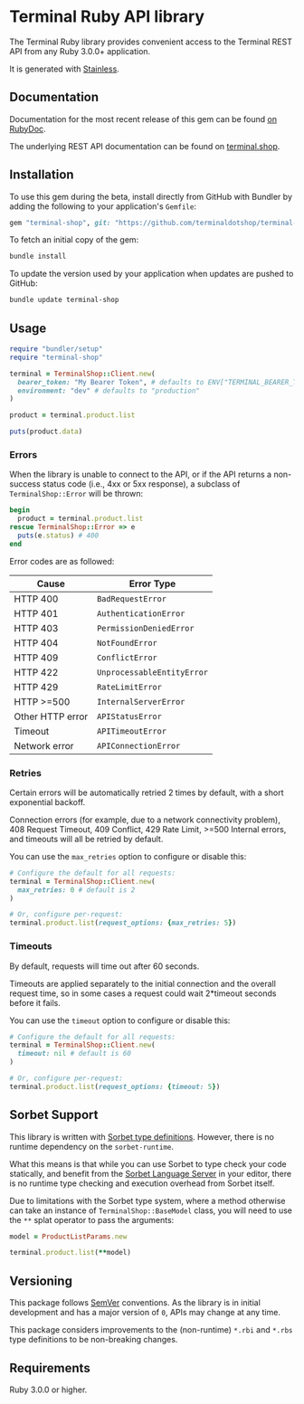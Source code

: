 # Terminal Ruby API library

The Terminal Ruby library provides convenient access to the Terminal REST API from any Ruby 3.0.0+ application.

It is generated with [Stainless](https://www.stainless.com/).

## Documentation

Documentation for the most recent release of this gem can be found [on RubyDoc](https://gemdocs.org/gems/terminal-shop/latest).

The underlying REST API documentation can be found on [terminal.shop](https://terminal.shop/docs).

## Installation

To use this gem during the beta, install directly from GitHub with Bundler by adding the following to your application's `Gemfile`:

```ruby
gem "terminal-shop", git: "https://github.com/terminaldotshop/terminal-sdk-ruby", branch: "main"
```

To fetch an initial copy of the gem:

```sh
bundle install
```

To update the version used by your application when updates are pushed to GitHub:

```sh
bundle update terminal-shop
```

## Usage

```ruby
require "bundler/setup"
require "terminal-shop"

terminal = TerminalShop::Client.new(
  bearer_token: "My Bearer Token", # defaults to ENV["TERMINAL_BEARER_TOKEN"]
  environment: "dev" # defaults to "production"
)

product = terminal.product.list

puts(product.data)
```

### Errors

When the library is unable to connect to the API, or if the API returns a non-success status code (i.e., 4xx or 5xx response), a subclass of `TerminalShop::Error` will be thrown:

```ruby
begin
  product = terminal.product.list
rescue TerminalShop::Error => e
  puts(e.status) # 400
end
```

Error codes are as followed:

| Cause            | Error Type                 |
| ---------------- | -------------------------- |
| HTTP 400         | `BadRequestError`          |
| HTTP 401         | `AuthenticationError`      |
| HTTP 403         | `PermissionDeniedError`    |
| HTTP 404         | `NotFoundError`            |
| HTTP 409         | `ConflictError`            |
| HTTP 422         | `UnprocessableEntityError` |
| HTTP 429         | `RateLimitError`           |
| HTTP >=500       | `InternalServerError`      |
| Other HTTP error | `APIStatusError`           |
| Timeout          | `APITimeoutError`          |
| Network error    | `APIConnectionError`       |

### Retries

Certain errors will be automatically retried 2 times by default, with a short exponential backoff.

Connection errors (for example, due to a network connectivity problem), 408 Request Timeout, 409 Conflict, 429 Rate Limit, >=500 Internal errors, and timeouts will all be retried by default.

You can use the `max_retries` option to configure or disable this:

```ruby
# Configure the default for all requests:
terminal = TerminalShop::Client.new(
  max_retries: 0 # default is 2
)

# Or, configure per-request:
terminal.product.list(request_options: {max_retries: 5})
```

### Timeouts

By default, requests will time out after 60 seconds.

Timeouts are applied separately to the initial connection and the overall request time, so in some cases a request could wait 2\*timeout seconds before it fails.

You can use the `timeout` option to configure or disable this:

```ruby
# Configure the default for all requests:
terminal = TerminalShop::Client.new(
  timeout: nil # default is 60
)

# Or, configure per-request:
terminal.product.list(request_options: {timeout: 5})
```

## Sorbet Support

This library is written with [Sorbet type definitions](https://sorbet.org/docs/rbi). However, there is no runtime dependency on the `sorbet-runtime`.

What this means is that while you can use Sorbet to type check your code statically, and benefit from the [Sorbet Language Server](https://sorbet.org/docs/lsp) in your editor, there is no runtime type checking and execution overhead from Sorbet itself.

Due to limitations with the Sorbet type system, where a method otherwise can take an instance of `TerminalShop::BaseModel` class, you will need to use the `**` splat operator to pass the arguments:

```ruby
model = ProductListParams.new

terminal.product.list(**model)
```

## Versioning

This package follows [SemVer](https://semver.org/spec/v2.0.0.html) conventions. As the library is in initial development and has a major version of `0`, APIs may change at any time.

This package considers improvements to the (non-runtime) `*.rbi` and `*.rbs` type definitions to be non-breaking changes.

## Requirements

Ruby 3.0.0 or higher.
